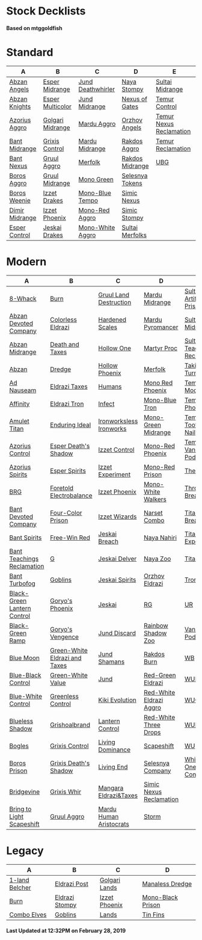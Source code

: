 # Stock Decklists
#### Based on mtggoldfish


# Standard

|                               A                                |                                 B                                  |                                  C                                   |                                D                                 |                                        E                                         |
|----------------------------------------------------------------|--------------------------------------------------------------------|----------------------------------------------------------------------|------------------------------------------------------------------|----------------------------------------------------------------------------------|
|[Abzan Angels](./mtggoldfish/Standard/decks/Abzan_Angels.md)    |[Esper Midrange](./mtggoldfish/Standard/decks/Esper_Midrange.md)    |[Jund Deathwhirler](./mtggoldfish/Standard/decks/Jund_Deathwhirler.md)|[Naya Stompy](./mtggoldfish/Standard/decks/Naya_Stompy.md)        |[Sultai Midrange](./mtggoldfish/Standard/decks/Sultai_Midrange.md)                |
|[Abzan Knights](./mtggoldfish/Standard/decks/Abzan_Knights.md)  |[Esper Multicolor](./mtggoldfish/Standard/decks/Esper_Multicolor.md)|[Jund Midrange](./mtggoldfish/Standard/decks/Jund_Midrange.md)        |[Nexus of Gates](./mtggoldfish/Standard/decks/Nexus_of_Gates.md)  |[Temur Control](./mtggoldfish/Standard/decks/Temur_Control.md)                    |
|[Azorius Aggro](./mtggoldfish/Standard/decks/Azorius_Aggro.md)  |[Golgari Midrange](./mtggoldfish/Standard/decks/Golgari_Midrange.md)|[Mardu Aggro](./mtggoldfish/Standard/decks/Mardu_Aggro.md)            |[Orzhov Angels](./mtggoldfish/Standard/decks/Orzhov_Angels.md)    |[Temur Nexus Reclamation](./mtggoldfish/Standard/decks/Temur_Nexus_Reclamation.md)|
|[Bant Midrange](./mtggoldfish/Standard/decks/Bant_Midrange.md)  |[Grixis Control](./mtggoldfish/Standard/decks/Grixis_Control.md)    |[Mardu Midrange](./mtggoldfish/Standard/decks/Mardu_Midrange.md)      |[Rakdos Aggro](./mtggoldfish/Standard/decks/Rakdos_Aggro.md)      |[Temur Reclamation](./mtggoldfish/Standard/decks/Temur_Reclamation.md)            |
|[Bant Nexus](./mtggoldfish/Standard/decks/Bant_Nexus.md)        |[Gruul Aggro](./mtggoldfish/Standard/decks/Gruul_Aggro.md)          |[Merfolk](./mtggoldfish/Standard/decks/Merfolk.md)                    |[Rakdos Midrange](./mtggoldfish/Standard/decks/Rakdos_Midrange.md)|[UBG](./mtggoldfish/Standard/decks/UBG.md)                                        |
|[Boros Aggro](./mtggoldfish/Standard/decks/Boros_Aggro.md)      |[Gruul Midrange](./mtggoldfish/Standard/decks/Gruul_Midrange.md)    |[Mono Green](./mtggoldfish/Standard/decks/Mono_Green.md)              |[Selesnya Tokens](./mtggoldfish/Standard/decks/Selesnya_Tokens.md)|                                                                                  |
|[Boros Weenie](./mtggoldfish/Standard/decks/Boros_Weenie.md)    |[Izzet Drakes](./mtggoldfish/Standard/decks/Izzet_Drakes.md)        |[Mono-Blue Tempo](./mtggoldfish/Standard/decks/Mono-Blue_Tempo.md)    |[Simic Nexus](./mtggoldfish/Standard/decks/Simic_Nexus.md)        |                                                                                  |
|[Dimir Midrange](./mtggoldfish/Standard/decks/Dimir_Midrange.md)|[Izzet Phoenix](./mtggoldfish/Standard/decks/Izzet_Phoenix.md)      |[Mono-Red Aggro](./mtggoldfish/Standard/decks/Mono-Red_Aggro.md)      |[Simic Stompy](./mtggoldfish/Standard/decks/Simic_Stompy.md)      |                                                                                  |
|[Esper Control](./mtggoldfish/Standard/decks/Esper_Control.md)  |[Jeskai Drakes](./mtggoldfish/Standard/decks/Jeskai_Drakes.md)      |[Mono-White Aggro](./mtggoldfish/Standard/decks/Mono-White_Aggro.md)  |[Sultai Merfolks](./mtggoldfish/Standard/decks/Sultai_Merfolks.md)|                                                                                  |


# Modern

|                                           A                                            |                                             B                                              |                                         C                                          |                                       D                                        |                                           E                                            |
|----------------------------------------------------------------------------------------|--------------------------------------------------------------------------------------------|------------------------------------------------------------------------------------|--------------------------------------------------------------------------------|----------------------------------------------------------------------------------------|
|[8-Whack](./mtggoldfish/Modern/decks/8-Whack.md)                                        |[Burn](./mtggoldfish/Modern/decks/Burn.md)                                                  |[Gruul Land Destruction](./mtggoldfish/Modern/decks/Gruul_Land_Destruction.md)      |[Mardu Midrange](./mtggoldfish/Modern/decks/Mardu_Midrange.md)                  |[Sultai Artifact Prison](./mtggoldfish/Modern/decks/Sultai_Artifact_Prison.md)          |
|[Abzan Devoted Company](./mtggoldfish/Modern/decks/Abzan_Devoted_Company.md)            |[Colorless Eldrazi](./mtggoldfish/Modern/decks/Colorless_Eldrazi.md)                        |[Hardened Scales](./mtggoldfish/Modern/decks/Hardened_Scales.md)                    |[Mardu Pyromancer](./mtggoldfish/Modern/decks/Mardu_Pyromancer.md)              |[Sultai Midrange](./mtggoldfish/Modern/decks/Sultai_Midrange.md)                        |
|[Abzan Midrange](./mtggoldfish/Modern/decks/Abzan_Midrange.md)                          |[Death and Taxes](./mtggoldfish/Modern/decks/Death_and_Taxes.md)                            |[Hollow One](./mtggoldfish/Modern/decks/Hollow_One.md)                              |[Martyr Proc](./mtggoldfish/Modern/decks/Martyr_Proc.md)                        |[Sultai Teaching Reclamation](./mtggoldfish/Modern/decks/Sultai_Teaching_Reclamation.md)|
|[Abzan](./mtggoldfish/Modern/decks/Abzan.md)                                            |[Dredge](./mtggoldfish/Modern/decks/Dredge.md)                                              |[Hollow Phoenix](./mtggoldfish/Modern/decks/Hollow_Phoenix.md)                      |[Merfolk](./mtggoldfish/Modern/decks/Merfolk.md)                                |[Taking Turns](./mtggoldfish/Modern/decks/Taking_Turns.md)                              |
|[Ad Nauseam](./mtggoldfish/Modern/decks/Ad_Nauseam.md)                                  |[Eldrazi Taxes](./mtggoldfish/Modern/decks/Eldrazi_Taxes.md)                                |[Humans](./mtggoldfish/Modern/decks/Humans.md)                                      |[Mono Red Phoenix](./mtggoldfish/Modern/decks/Mono_Red_Phoenix.md)              |[Temur Moon](./mtggoldfish/Modern/decks/Temur_Moon.md)                                  |
|[Affinity](./mtggoldfish/Modern/decks/Affinity.md)                                      |[Eldrazi Tron](./mtggoldfish/Modern/decks/Eldrazi_Tron.md)                                  |[Infect](./mtggoldfish/Modern/decks/Infect.md)                                      |[Mono-Blue Tron](./mtggoldfish/Modern/decks/Mono-Blue_Tron.md)                  |[Temur Phoenix](./mtggoldfish/Modern/decks/Temur_Phoenix.md)                            |
|[Amulet Titan](./mtggoldfish/Modern/decks/Amulet_Titan.md)                              |[Enduring Ideal](./mtggoldfish/Modern/decks/Enduring_Ideal.md)                              |[Ironworksless Ironworks](./mtggoldfish/Modern/decks/Ironworksless_Ironworks.md)    |[Mono-Green Midrange](./mtggoldfish/Modern/decks/Mono-Green_Midrange.md)        |[Temur Tooth and Nail](./mtggoldfish/Modern/decks/Temur_Tooth_and_Nail.md)              |
|[Azorius Control](./mtggoldfish/Modern/decks/Azorius_Control.md)                        |[Esper Death's Shadow](./mtggoldfish/Modern/decks/Esper_Death's_Shadow.md)                  |[Izzet Control](./mtggoldfish/Modern/decks/Izzet_Control.md)                        |[Mono-Red Phoenix](./mtggoldfish/Modern/decks/Mono-Red_Phoenix.md)              |[Temur Vannifar Pod](./mtggoldfish/Modern/decks/Temur_Vannifar_Pod.md)                  |
|[Azorius Spirits](./mtggoldfish/Modern/decks/Azorius_Spirits.md)                        |[Esper Spirits](./mtggoldfish/Modern/decks/Esper_Spirits.md)                                |[Izzet Experiment](./mtggoldfish/Modern/decks/Izzet_Experiment.md)                  |[Mono-Red Prison](./mtggoldfish/Modern/decks/Mono-Red_Prison.md)                |[The Rock](./mtggoldfish/Modern/decks/The_Rock.md)                                      |
|[BRG](./mtggoldfish/Modern/decks/BRG.md)                                                |[Foretold Electrobalance](./mtggoldfish/Modern/decks/Foretold_Electrobalance.md)            |[Izzet Phoenix](./mtggoldfish/Modern/decks/Izzet_Phoenix.md)                        |[Mono-White Walkers](./mtggoldfish/Modern/decks/Mono-White_Walkers.md)          |[Through the Breach](./mtggoldfish/Modern/decks/Through_the_Breach.md)                  |
|[Bant Devoted Company](./mtggoldfish/Modern/decks/Bant_Devoted_Company.md)              |[Four-Color Prison](./mtggoldfish/Modern/decks/Four-Color_Prison.md)                        |[Izzet Wizards](./mtggoldfish/Modern/decks/Izzet_Wizards.md)                        |[Narset Combo](./mtggoldfish/Modern/decks/Narset_Combo.md)                      |[Titan Breach](./mtggoldfish/Modern/decks/Titan_Breach.md)                              |
|[Bant Spirits](./mtggoldfish/Modern/decks/Bant_Spirits.md)                              |[Free-Win Red](./mtggoldfish/Modern/decks/Free-Win_Red.md)                                  |[Jeskai Breach](./mtggoldfish/Modern/decks/Jeskai_Breach.md)                        |[Naya Nahiri](./mtggoldfish/Modern/decks/Naya_Nahiri.md)                        |[Titan Experiment](./mtggoldfish/Modern/decks/Titan_Experiment.md)                      |
|[Bant Teachings Reclamation](./mtggoldfish/Modern/decks/Bant_Teachings_Reclamation.md)  |[G](./mtggoldfish/Modern/decks/G.md)                                                        |[Jeskai Delver](./mtggoldfish/Modern/decks/Jeskai_Delver.md)                        |[Naya Zoo](./mtggoldfish/Modern/decks/Naya_Zoo.md)                              |[TitanShift](./mtggoldfish/Modern/decks/TitanShift.md)                                  |
|[Bant Turbofog](./mtggoldfish/Modern/decks/Bant_Turbofog.md)                            |[Goblins](./mtggoldfish/Modern/decks/Goblins.md)                                            |[Jeskai Spirits](./mtggoldfish/Modern/decks/Jeskai_Spirits.md)                      |[Orzhov Eldrazi](./mtggoldfish/Modern/decks/Orzhov_Eldrazi.md)                  |[Tron](./mtggoldfish/Modern/decks/Tron.md)                                              |
|[Black-Green Lantern Control](./mtggoldfish/Modern/decks/Black-Green_Lantern_Control.md)|[Goryo's Phoenix](./mtggoldfish/Modern/decks/Goryo's_Phoenix.md)                            |[Jeskai](./mtggoldfish/Modern/decks/Jeskai.md)                                      |[RG](./mtggoldfish/Modern/decks/RG.md)                                          |[UR](./mtggoldfish/Modern/decks/UR.md)                                                  |
|[Black-Green Ramp](./mtggoldfish/Modern/decks/Black-Green_Ramp.md)                      |[Goryo's Vengence](./mtggoldfish/Modern/decks/Goryo's_Vengence.md)                          |[Jund Discard](./mtggoldfish/Modern/decks/Jund_Discard.md)                          |[Rainbow Shadow Zoo](./mtggoldfish/Modern/decks/Rainbow_Shadow_Zoo.md)          |[Vannifar Pod](./mtggoldfish/Modern/decks/Vannifar_Pod.md)                              |
|[Blue Moon](./mtggoldfish/Modern/decks/Blue_Moon.md)                                    |[Green-White Eldrazi and Taxes](./mtggoldfish/Modern/decks/Green-White_Eldrazi_and_Taxes.md)|[Jund Shamans](./mtggoldfish/Modern/decks/Jund_Shamans.md)                          |[Rakdos Burn](./mtggoldfish/Modern/decks/Rakdos_Burn.md)                        |[WB](./mtggoldfish/Modern/decks/WB.md)                                                  |
|[Blue-Black Control](./mtggoldfish/Modern/decks/Blue-Black_Control.md)                  |[Green-White Value](./mtggoldfish/Modern/decks/Green-White_Value.md)                        |[Jund](./mtggoldfish/Modern/decks/Jund.md)                                          |[Red-Green Eldrazi](./mtggoldfish/Modern/decks/Red-Green_Eldrazi.md)            |[WUBR](./mtggoldfish/Modern/decks/WUBR.md)                                              |
|[Blue-White Control](./mtggoldfish/Modern/decks/Blue-White_Control.md)                  |[Greenless Control](./mtggoldfish/Modern/decks/Greenless_Control.md)                        |[Kiki Evolution](./mtggoldfish/Modern/decks/Kiki_Evolution.md)                      |[Red-White Eldrazi Aggro](./mtggoldfish/Modern/decks/Red-White_Eldrazi_Aggro.md)|[WUG](./mtggoldfish/Modern/decks/WUG.md)                                                |
|[Blueless Shadow](./mtggoldfish/Modern/decks/Blueless_Shadow.md)                        |[Grishoalbrand](./mtggoldfish/Modern/decks/Grishoalbrand.md)                                |[Lantern Control](./mtggoldfish/Modern/decks/Lantern_Control.md)                    |[Red-White Three Drops](./mtggoldfish/Modern/decks/Red-White_Three_Drops.md)    |[WUR](./mtggoldfish/Modern/decks/WUR.md)                                                |
|[Bogles](./mtggoldfish/Modern/decks/Bogles.md)                                          |[Grixis Control](./mtggoldfish/Modern/decks/Grixis_Control.md)                              |[Living Dominance](./mtggoldfish/Modern/decks/Living_Dominance.md)                  |[Scapeshift](./mtggoldfish/Modern/decks/Scapeshift.md)                          |[WU](./mtggoldfish/Modern/decks/WU.md)                                                  |
|[Boros Prison](./mtggoldfish/Modern/decks/Boros_Prison.md)                              |[Grixis Death's Shadow](./mtggoldfish/Modern/decks/Grixis_Death's_Shadow.md)                |[Living End](./mtggoldfish/Modern/decks/Living_End.md)                              |[Selesnya Company](./mtggoldfish/Modern/decks/Selesnya_Company.md)              |[White-Blue One-ofs Control](./mtggoldfish/Modern/decks/White-Blue_One-ofs_Control.md)  |
|[Bridgevine](./mtggoldfish/Modern/decks/Bridgevine.md)                                  |[Grixis Whir](./mtggoldfish/Modern/decks/Grixis_Whir.md)                                    |[Mangara Eldrazi&amp;Taxes](./mtggoldfish/Modern/decks/Mangara_Eldrazi&amp;Taxes.md)|[Simic Nexus Reclamation](./mtggoldfish/Modern/decks/Simic_Nexus_Reclamation.md)|                                                                                        |
|[Bring to Light Scapeshift](./mtggoldfish/Modern/decks/Bring_to_Light_Scapeshift.md)    |[Gruul Aggro](./mtggoldfish/Modern/decks/Gruul_Aggro.md)                                    |[Mardu Human Aristocrats](./mtggoldfish/Modern/decks/Mardu_Human_Aristocrats.md)    |[Storm](./mtggoldfish/Modern/decks/Storm.md)                                    |                                                                                        |


# Legacy

|                              A                               |                              B                               |                             C                              |                                 D                                  |
|--------------------------------------------------------------|--------------------------------------------------------------|------------------------------------------------------------|--------------------------------------------------------------------|
|[1-land Belcher](./mtggoldfish/Legacy/decks/1-land_Belcher.md)|[Eldrazi Post](./mtggoldfish/Legacy/decks/Eldrazi_Post.md)    |[Golgari Lands](./mtggoldfish/Legacy/decks/Golgari_Lands.md)|[Manaless Dredge](./mtggoldfish/Legacy/decks/Manaless_Dredge.md)    |
|[Burn](./mtggoldfish/Legacy/decks/Burn.md)                    |[Eldrazi Stompy](./mtggoldfish/Legacy/decks/Eldrazi_Stompy.md)|[Izzet Phoenix](./mtggoldfish/Legacy/decks/Izzet_Phoenix.md)|[Mono-Black Prison](./mtggoldfish/Legacy/decks/Mono-Black_Prison.md)|
|[Combo Elves](./mtggoldfish/Legacy/decks/Combo_Elves.md)      |[Goblins](./mtggoldfish/Legacy/decks/Goblins.md)              |[Lands](./mtggoldfish/Legacy/decks/Lands.md)                |[Tin Fins](./mtggoldfish/Legacy/decks/Tin_Fins.md)                  |



#### Last Updated at 12:32PM on February 28, 2019